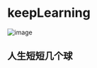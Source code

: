 # keepLearning
![image](https://alex-1300169762.cos.ap-chengdu.myqcloud.com/ndb/%E4%BA%BA%E7%94%9F%E5%95%8A.png)

## 人生短短几个球